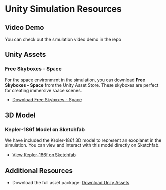 # Unity Simulation Resources

## Video Demo
You can check out the simulation video demo in the repo

## Unity Assets

### Free Skyboxes - Space
For the space environment in the simulation, you can download **Free Skyboxes - Space** from the Unity Asset Store. These skyboxes are perfect for creating immersive space scenes.

- [Download Free Skyboxes - Space](https://assetstore.unity.com/packages/2d/textures-materials/sky/free-skyboxes-space-178953)

## 3D Model

### Kepler-186f Model on Sketchfab
We have included the Kepler-186f 3D model to represent an exoplanet in the simulation. You can view and interact with this model directly on Sketchfab.

- [View Kepler-186f on Sketchfab](https://sketchfab.com/3d-models/kepler-186f-c484b8b4aa9248b6998b6222d62f5a77)

## Additional Resources
- Download the full asset package: [Download Unity Assets](https://your-download-link.com)
